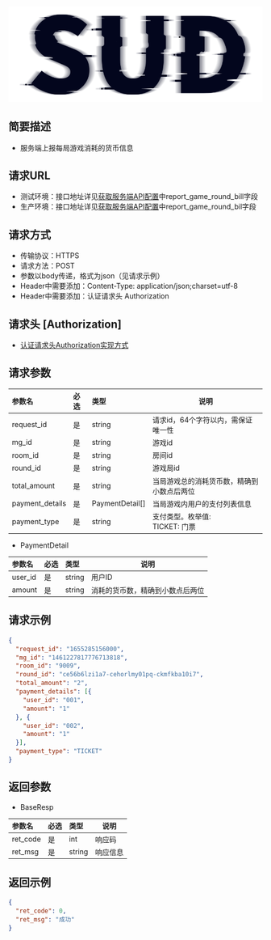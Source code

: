 #

![SUD](../../Resource/logo.png)

## 简要描述

- 服务端上报每局游戏消耗的货币信息

## 请求URL

- 测试环境：接口地址详见[获取服务端API配置](ObtainServerEndAPIConfigurations.md)中report_game_round_bill字段
- 生产环境：接口地址详见[获取服务端API配置](ObtainServerEndAPIConfigurations.md)中report_game_round_bil字段

## 请求方式
- 传输协议：HTTPS
- 请求方法：POST
- 参数以body传递，格式为json（见请求示例）
- Header中需要添加：Content-Type: application/json;charset=utf-8
- Header中需要添加：认证请求头 Authorization

## 请求头 [Authorization]
- [认证请求头Authorization实现方式](AuthorizationDescription.md)

## 请求参数

| 参数名             | 必选  | 类型              | 说明                          |
|:----------------|:----|:----------------|-----------------------------|
| request_id      | 是   | string          | 请求id，64个字符以内，需保证唯一性 |
| mg_id           | 是   | string          | 游戏id                        |
| room_id         | 是   | string          | 房间id                        |
| round_id        | 是   | string          | 游戏局id                       |
| total_amount    | 是   | string          | 当局游戏总的消耗货币数，精确到小数点后两位       |
| payment_details | 是   | PaymentDetail[] | 当局游戏内用户的支付列表信息              |
| payment_type    | 是   | string          | 支付类型。枚举值: <br> TICKET: 门票   |

- PaymentDetail

| 参数名     | 必选  | 类型     | 说明               |
|:--------|:----|:-------|------------------|
| user_id | 是   | string | 用户ID             |
| amount  | 是   | string | 消耗的货币数，精确到小数点后两位 |


## 请求示例

```json
{
  "request_id": "1655285156000",
  "mg_id": "1461227817776713818",
  "room_id": "9009",
  "round_id": "ce56b6lzi1a7-cehorlmy01pq-ckmfkba10i7",
  "total_amount": "2",
  "payment_details": [{
    "user_id": "001",
    "amount": "1"
  }, {
    "user_id": "002",
    "amount": "1"
  }],
  "payment_type": "TICKET"
}
```

## 返回参数

- BaseResp

| 参数名      | 必选  | 类型                  | 说明                |
|:---------|:----|:--------------------|-------------------|
| ret_code | 是   | int                 | 响应码               |
| ret_msg  | 是   | string              | 响应信息              |

## 返回示例

```json
{
  "ret_code": 0,
  "ret_msg": "成功"
}
```
